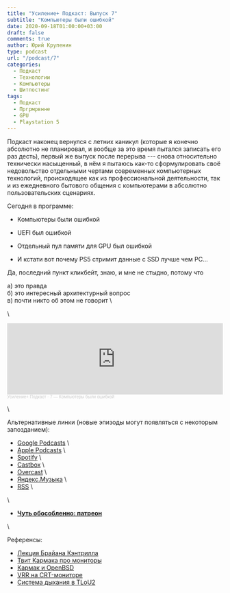 ```yaml
---
title: "Усиление+ Подкаст: Выпуск 7"
subtitle: "Компьютеры были ошибкой"
date: 2020-09-18T01:00:00+03:00
draft: false
comments: true
author: Юрий Крупенин
type: podcast
url: "/podcast/7"
categories:
  - Подкаст
  - Технологии
  - Компьютеры
  - Шитпостинг
tags:
  - Подкаст
  - Пргрмрвнне
  - GPU
  - Playstation 5
---
```


Подкаст наконец вернулся с летних каникул (которые я конечно абсолютно не планировал, и вообще за это время пытался записать его раз десть), первый же выпуск после перерыва --- снова относительно технически насыщенный, в нём я пытаюсь как-то сформулировать своё недовольство отдельными чертами современных компьютерных технологий, происходящее как из профессиональной деятельности, так и из ежедневного бытового общения с компьютерами в абсолютно пользовательских сценариях.

Сегодня в программе:

* Компьютеры были ошибкой

* UEFI был ошибкой

* Отдельный пул памяти для GPU был ошибкой

* И кстати вот почему PS5 стримит данные с SSD лучше чем PC...

Да, последний пункт кликбейт, знаю, и мне не стыдно, потому что

а) это правда \
б) это интересный архитектурный вопрос \
в) почти никто об этом не говорит \

\

<iframe width="100%" height="166" scrolling="no" frameborder="no" allow="autoplay" src="https://w.soundcloud.com/player/?url=https%3A//api.soundcloud.com/tracks/895203988&color=%23ff5500&auto_play=false&hide_related=false&show_comments=true&show_user=true&show_reposts=false&show_teaser=true"></iframe><div style="font-size: 10px; color: #cccccc;line-break: anywhere;word-break: normal;overflow: hidden;white-space: nowrap;text-overflow: ellipsis; font-family: Interstate,Lucida Grande,Lucida Sans Unicode,Lucida Sans,Garuda,Verdana,Tahoma,sans-serif;font-weight: 100;"><a href="https://soundcloud.com/usilenie_plus" title="Усиление+ Подкаст" target="_blank" style="color: #cccccc; text-decoration: none;">Усиление+ Подкаст</a> · <a href="https://soundcloud.com/usilenie_plus/7-kompyutery-byli-oshibkoy" title="7 — Компьютеры были ошибкой" target="_blank" style="color: #cccccc; text-decoration: none;">7 — Компьютеры были ошибкой</a></div>

\

Альтернативные линки (новые эпизоды могут появляться с некоторым запозданием):

* [Google Podcasts](https://podcasts.google.com/?feed=aHR0cDovL2ZlZWRzLnNvdW5kY2xvdWQuY29tL3VzZXJzL3NvdW5kY2xvdWQ6dXNlcnM6MjM0MzMyOTQvc291bmRzLnJzcw) \
* [Apple Podcasts](https://podcasts.apple.com/ru/podcast/%D1%83%D1%81%D0%B8%D0%BB%D0%B5%D0%BD%D0%B8%D0%B5-%D0%BF%D0%BE%D0%B4%D0%BA%D0%B0%D1%81%D1%82/id1487512789) \
* [Spotify](https://open.spotify.com/show/4dQbxnwJjsz4z9UdCVJR6H) \
* [Castbox](https://castbox.fm/channel/%D0%A3%D1%81%D0%B8%D0%BB%D0%B5%D0%BD%D0%B8%D0%B5%2B-%D0%9F%D0%BE%D0%B4%D0%BA%D0%B0%D1%81%D1%82-id2462850) \
* [Overcast](https://overcast.fm/itunes1487512789) \
* [Яндекс.Музыка](https://music.yandex.ru/album/9244822) \
* [RSS](https://anchor.fm/s/1079e220/podcast/rss) \

\

* [<b>Чуть обособленно: патреон</b>](https://patreon.com/yurikrupenin)

\

Референсы:

* [Лекция Брайана Кэнтрилла](https://www.youtube.com/watch?v=vvZA9n3e5pc)
* [Твит Кармака про мониторы](https://twitter.com/ID_AA_Carmack/status/1270778674833428481)
* [Кармак и OpenBSD](https://twitter.com/ID_AA_Carmack/status/1282010053881597952)
* [VRR на CRT-мониторе](https://forums.blurbusters.com/viewtopic.php?f=17&t=3234)
* [Система дыхания в TLoU2](https://twitter.com/thebeauanthony/status/1284544387616104448)

